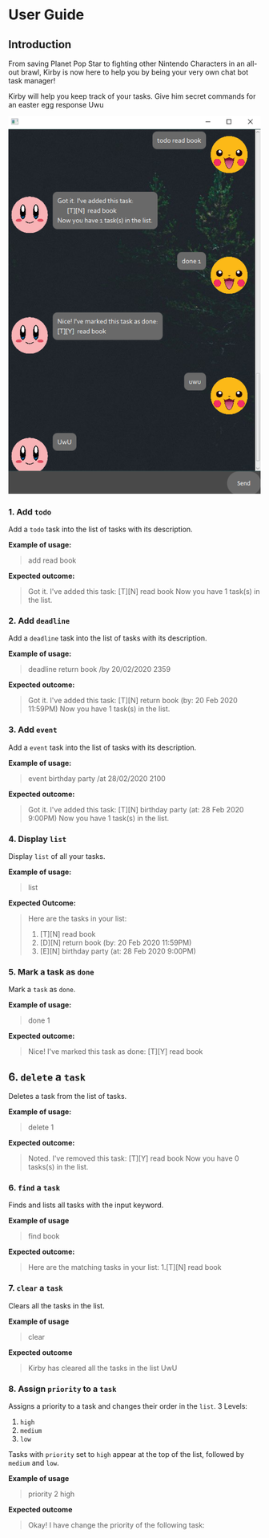 # User Guide

## Introduction
From saving Planet Pop Star to fighting other Nintendo Characters in an all-out brawl,
Kirby is now here to help you by being your very own chat bot task manager!

Kirby will help you keep track of your tasks. Give him secret commands for an easter egg response Uwu

![Kirby Logo](UI.png)

### 1. Add `todo`
Add a `todo` task into the list of tasks with its description.

**Example of usage:**
> add read book

**Expected outcome:**
> Got it. I've added this task:
>    [T][N] read book
> Now you have 1 task(s) in the list.

### 2. Add `deadline`
Add a `deadline` task into the list of tasks with its description.

**Example of usage:**
> deadline return book /by 20/02/2020 2359

**Expected outcome:**
> Got it. I've added this task:
>    [T][N] return book (by: 20 Feb 2020 11:59PM)
> Now you have 1 task(s) in the list.


### 3. Add `event`
Add a `event` task into the list of tasks with its description.

**Example of usage:**
> event birthday party /at 28/02/2020 2100

**Expected outcome:**
> Got it. I've added this task:
>    [T][N] birthday party (at: 28 Feb 2020 9:00PM)
> Now you have 1 task(s) in the list.


### 4. Display `list`
Display `list` of all your tasks.

**Example of usage:**
> list 

**Expected Outcome:**
> Here are the tasks in your list:
> 1. [T][N] read book
> 2. [D][N] return book (by: 20 Feb 2020 11:59PM)
> 3. [E][N] birthday party (at: 28 Feb 2020 9:00PM)

### 5. Mark a task as `done`
Mark a `task` as `done`.

**Example of usage:**
> done 1

**Expected outcome:**
> Nice! I've marked this task as done:
> [T][Y] read book

## 6. `delete` a `task`
Deletes a task from the list of tasks.

**Example of usage:**
> delete 1

**Expected outcome:**
> Noted. I've removed this task:
>    [T][Y] read book
> Now you have 0 tasks(s) in the list.

### 6. `find` a `task`
Finds and lists all tasks with the input keyword.

**Example of usage**
> find book

**Expected outcome:**
> Here are the matching tasks in your list:
>    1.[T][N] read book

### 7. `clear` a `task`
Clears all the tasks in the list.

**Example of usage**
> clear

**Expected outcome**
> Kirby has cleared all the tasks in the list UwU

### 8. Assign `priority` to a `task`
Assigns a priority to a task and changes their order in the `list`.
3 Levels:
1. `high`
2. `medium`
3. `low`

Tasks with `priority` set to `high` appear at the top of the list, followed by `medium` and `low`.

**Example of usage**
> priority 2 high

**Expected outcome**
> Okay! I have change the priority of the following task: <task>
